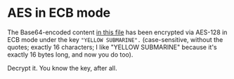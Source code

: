# AES in ECB mode

The Base64-encoded content [in this file](input.txt) has been encrypted via AES-128 in ECB mode under the key
`"YELLOW SUBMARINE".`
(case-sensitive, without the quotes; exactly 16 characters; I like "YELLOW SUBMARINE" because it's exactly 16 bytes long, and now you do too).

Decrypt it. You know the key, after all.

